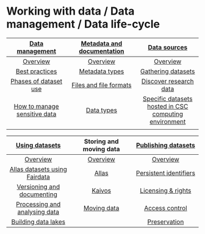 # Working with data / Data management / Data life-cycle


|[Data management](datamanagement.md) <img width=200/>	|[Metadata and documentation](metadata-and-documentation.md) <img width=200/> |[Data sources](sourcing-datasets.md) <img width=200/>	|
|:---------------:|:---------------:|:--------------:|
|[Overview](datamanagement.md#header1)  |[Overview](metadata-and-documentation.md#header1) |[Overview](sourcing-datasets.md#header1) |
|[Best practices](datamanagement.md#header2)  |[Metadata types](metadata-and-documentation.md#header2)|[Gathering datasets](sourcing-datasets.md#header2) | 
|[Phases of dataset use](datamanagement.md#header3)  |[Files and file formats](metadata-and-documentation.md#header3) |[Discover research data](sourcing-datasets.md#header3) |
|[How to manage sensitive data](how-to-manage-sensitive-data.md)|[Data types](metadata-and-documentation.md#header4)|[Specific datasets hosted in CSC computing environment](sourcing-datasets.md#header4) |
|  |  | |

|[Using datasets](using-datasets.md) <img width=200/>	|Storing and moving data <img width=200/> |[Publishing datasets](publishing-datasets.md) <img width=200/> |
|:-----------------------:|:-----------------------:|:----------------------------------:|
|[Overview](using-datasets.md#header1) |[Overview](hosting-datasets-at-CSC.md#header1)|[Overview](publishing-datasets.md#header1)  |
|[Allas datasets using Fairdata](using-datasets.md#header2)|[Allas](../Allas/index.md)|[Persistent identifiers](publishing-datasets.md#header2) | 
|[Versioning and documenting](using-datasets.md#header3) |[Kaivos](../kaivos/overview.md)|[Licensing & rights](publishing-datasets.md#header3) |
|[Processing and analysing data](using-datasets.md#header4) |[Moving data](../moving/scp.md)|[Access control](publishing-datasets.md#header4)  |
|[Building data lakes](using-datasets.md#header5)  |  |[Preservation](publishing-datasets.md#header5) |

